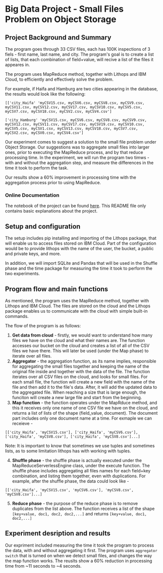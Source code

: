 # Big Data Project - Small Files Problem on Object Storage

## Project Background and Summary

The program goes through 33 CSV files, each has 100K inspections of 3 fiels - first name, last name, and city. The program's goal is to create a list of lists, that each combination of field+value, will recive a list of the files it appeares in. 

The program uses MapReduce method, together with Lithops and IBM Cloud, to efficiently and effectively solve the problem.

For example, if Haifa and Hamburg are two cities appearing in the database, the results would look like the following:

```
[['city_Haifa' 'myCSV15.csv, myCSV6.csv, myCSV8.csv, myCSV9.csv, myCSV11.csv, myCSV12.csv, myCSV17.csv, myCSV10.csv, myCSV5.csv, myCSV7.csv, myCSV18.csv, myCSV2.csv, myCSV4.csv']

['city_Hamburg' 'myCSV15.csv, myCSV6.csv, myCSV8.csv, myCSV9.csv, myCSV12.csv, myCSV11.csv, myCSV17.csv, myCSV19.csv, myCSV10.csv, myCSV5.csv, myCSV1.csv, myCSV13.csv, myCSV18.csv, myCSV7.csv, myCSV2.csv, myCSV0.csv, myCSV4.csv']
```

Our experiment comes to suggest a solution to the small file problem under Object Storage. Our suggestions was to aggregate small files into larger ones, prior to executing the MapReduce process, and by that reduce processing time. In the experiment, we will run the program two timws - with and without the aggregation step, and measure the differences in the time it took to perform the task. 

Our results show a 60% improvement in processing time with the aggregation process prior to using MapReduce.


### Online Documentation

The notebook of the project can be found [here](https://github.com/orenavidan/orenavidan.github.io/blob/main/Big_Data_Final_Project_Small_file_problem_in_Object_Storage_v2.ipynb). This README file only contains basic explanations about the project.


## Setup and configuration
The setup includes pip installing and importing of the Lithops package, that will enable us to access files stored on IBM Cloud. Part of the configuration would be to provide lithops with the name of the user, the bucket, a public and private keys, and more. 

In addition, we will import SQLite and Pandas that will be used in the Shuffle phase and the time package for measuring the time it took to perform the two experiments. 


## Program flow and main functions
As mentioned, the program uses the MapReduce method, together with Lithops and IBM Cloud. The files are stored on the cloud and the Lithops package enables us to communicate with the cloud with simple built-in commands. 

The flow of the program is as follows:
1. **Get data from cloud** - firstly, we would want to understand how many files we have on the cloud and what their names are. The function accesses our bucket on the cloud and creates a list of all of the CSV files we have there. This will later be used (under the Map phase) to iterate over all files. 
2. **Aggregator** - the aggregation function, as its name implies, responsible for aggregating the small files together and keeping the name of the original file inside and together with the data of the file. The function iterates over all CSV files on the cloud, and looks for small files. For each small file, the function will create a new field with the name of the file and then add it to the file's data. After, it will add the updated data to the aggregated file. When reaching a size that is large enough, the funciton will create a new large file and start from the beginning. 
3. **Map function** - the function operates under the MapRduce method, and this it receives only one name of one CSV file we have on the cloud, and returns a list of lists of the shape (field_value, document). The document part includes only one document name at a time. For exmaple we can receieve - 

```
[['city_Haifa', 'myCSV15.csv'], ['city_Haifa', 'myCSV6.csv'], ['city_Haifa', 'myCSV8.csv'], ['city_Haifa', 'myCSV8.csv']...]

```

Note: It is important to know that sometimes we use tuples and sometimes lists, as to some limitation lithops has with working with tuples.

4. **Shuffle phase** - the shuffle phase is actually executed under the MapReduceServerlessEngine class, under the execute function. The shuffle phase includes aggregating all files names for each field+key combination, and listing them together, even with duplications. For example, after the shuffle phase, the data could look like -

```
[['city_Haifa', 'myCSV15.csv', 'myCSV6.csv'], 'myCSV8.csv', 'myCSV8.csv']...]
```

5. **Reduce phase** - the purpose of the reduce phase is to remove duplicates from the list above. The function receives a list of the shape
``` [key+value, doc1, doc2, doc2,...]```
and returns 
```[key+value, doc1, doc2,...]```



## Experiment desription and results
Our expriment included measuring the time it took the program to process the data, with and without aggregating it first. The program uses `aggregator switch` that is turned on when we detect small files, and changes the way the map function works. 
The reuslts show a 60% reduction in processing time from ~11 seconds to ~4 seconds. 

